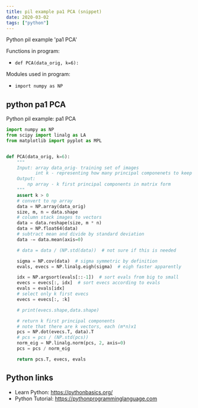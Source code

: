 ```yaml
---
title: pil example pa1 PCA (snippet)
date: 2020-03-02
tags: ["python"]
---
```

Python pil example 'pa1 PCA'

Functions in program: 
* `def PCA(data_orig, k=6):`

Modules used in program: 
* `import numpy as NP`

## python pa1 PCA

Python pil example: pa1 PCA

```python
import numpy as NP
from scipy import linalg as LA
from matplotlib import pyplot as MPL


def PCA(data_orig, k=6):
    """
    Input: array data_orig- training set of images
           int k - representing how many principal componenets to keep [1-48]
    Output:
        np array - k first principal components in matrix form
    """
    assert k > 0
    # convert to np array
    data = NP.array(data_orig)
    size, m, n = data.shape
    # column stack images to vectors
    data = data.reshape(size, m * n)
    data = NP.float64(data)
    # subtract mean and divide by standard deviation
    data -= data.mean(axis=0)

    # data = data / (NP.std(data))  # not sure if this is needed

    sigma = NP.cov(data)  # sigma symmetric by definition
    evals, evecs = NP.linalg.eigh(sigma)  # eigh faster apparently

    idx = NP.argsort(evals[::-1])  # sort evals from big to small
    evecs = evecs[:, idx]  # sort evecs according to evals
    evals = evals[idx]
    # select only k first evecs
    evecs = evecs[:, :k]

    # print(evecs.shape,data.shape)

    # return k first principal components
    # note that there are k vectors, each (m*n)x1
    pcs = NP.dot(evecs.T, data).T
    # pcs = pcs / (NP.std(pcs))
    norm_eig = NP.linalg.norm(pcs, 2, axis=0)
    pcs = pcs / norm_eig

    return pcs.T, evecs, evals


```

## Python links

- Learn Python: https://pythonbasics.org/
- Python Tutorial: https://pythonprogramminglanguage.com
